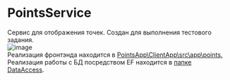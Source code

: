 # PointsService
Сервис для отображения точек. Создан для выполнения тестового задания.  
![image](https://github.com/Desiberio/PointsService/assets/39953109/a8f3d4b5-4449-4afa-88a1-70c5126b9fe9)  
Реализация фронтэнда находится в [PointsApp\ClientApp\src\app\points.](https://github.com/Desiberio/PointsService/tree/master/PointsApp/ClientApp/src/app/points)  
Реализация работы с БД посредством EF находится в [папке DataAccess](https://github.com/Desiberio/PointsService/tree/master/DataAccess).
